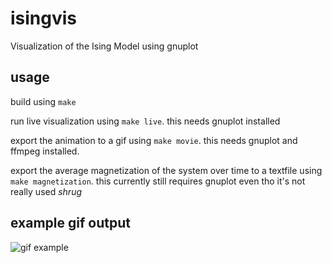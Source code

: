 # isingvis
Visualization of the Ising Model using gnuplot

## usage
build using `make`

run live visualization using `make live`. this needs gnuplot installed

export the animation to a gif using `make movie`. this needs gnuplot and ffmpeg installed.

export the average magnetization of the system over time to a textfile using `make magnetization`. this currently still requires gnuplot even tho it's not really used *shrug*

## example gif output

![gif example](https://max.onthewifi.com/ising/highres.gif)
